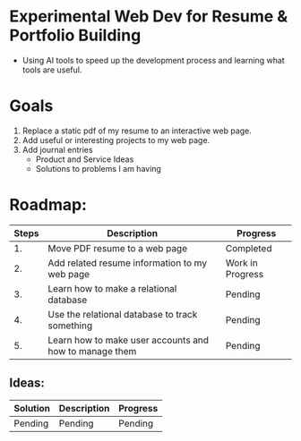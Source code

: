 Experimental Web Dev for Resume & Portfolio Building
=
- Using AI tools to speed up the development process and learning what tools are useful.

Goals
= 
1. Replace a static pdf of my resume to an interactive web page.
2. Add useful or interesting projects to my web page.
3. Add journal entries
   - Product and Service Ideas
   - Solutions to problems I am having
     
Roadmap: 
=

| Steps | Description | Progress |
|-------------|------------------|----------|
| 1.           | Move PDF resume to a web page | Completed |
| 2.          | Add related resume information to my web page | Work in Progress |
| 3.           | Learn how to make a relational database | Pending |
| 4.           | Use the relational database to track something | Pending |
| 5.           | Learn how to make user accounts and how to manage them | Pending |

Ideas:
-
| Solution | Description | Progress |
|------------------|-------------|----------|
| Pending              | Pending | Pending |

